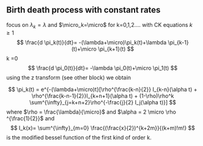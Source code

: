 ## Birth death process with constant rates 
focus on $\lambda_k = \lambda$  and $\micro_k=\micro$ for k=0,1,2.... with CK equations 
$k \geq 1$ 
$$
\frac{d \pi_k(t)}{dt}= -(\lambda+\micro)\pi_k(t)+\lambda \pi_{k-1}(t)+\micro \pi_{k+1}(t)
$$
k =0 
$$
\frac{d \pi_0(t)}{dt}= -\lambda \pi_0(t)+\micro \pi_1(t)
$$
using the z transform (see other block) we obtain 

$$
\pi_k(t) = e^{-(\lambda+\micro)t}[\rho^{\frac{k-n}{2}} I_{k-n}(\alpha t) + \rho^{\frac{k-n-1}{2}}I_{k+n+1}(\alpha t) + (1-\rho)\rho^k \sum^{\infty}_{j=k+n+2}\rho^{-\frac{j}{2} I_j(\alpha t)}]
$$
where $\rho = \frac{\lambda}{\micro}$  and $\alpha = 2 \micro \rho ^{\frac{1}{2}}$   and
$$
I_k(x)= \sum^{\infty}_{m=0} \frac{(\frac{x}{2})^{k+2m}}{(k+m)!m!}
$$
is the modified bessel function of the first kind of order k. 